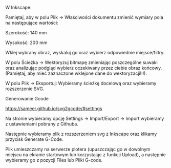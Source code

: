 W Inkscape:
  
  Pamiętaj, aby w polu Plik -> Właściwości dokumentu zmienić wymiary pola na następujące wartości:
  
  Szerokość: 140 mm
  
  Wysokość: 200 mm

  Wklej wybrany obraz, wyskaluj go oraz wybierz odpowiednie miejsce/filtry.
  
  W polu Ścieżka -> Wektoryzuj bitmapę zmieniając poszczególne suwaki oraz analizując podgląd wybierz oczekiwany przez ciebie obraz końcowy. (Pamiętaj, aby mieć zaznaczone wklejone dane do wektoryzacji!!!).
  
  W polu Plik -> Eksportuj: Wybieramy ścieżkę docelową oraz wybieramy rozszerzenie SVG.

Generowanie Gcode

  https://sameer.github.io/svg2gcode/#settings
  
  Na stronie wybieramy opcję Settings -> Import/Export -> Import wybieramy z ustawieniami pobrany z Githuba.
  
  Następnie wybieramy plik z rozszerzeniem svg z Inkscape oraz klikamy przycisk Generate G-Code. 


Plik umieszczamy na serwerze plotera (upuszczając go w dowolnym miejscu na ekranie startowym lub korzystając z funkcji Upload), a następnie wybieramy go z pozycji Files lub Pliki G-code. 
